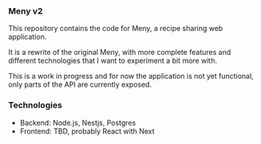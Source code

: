 ### Meny v2

This repository contains the code for Meny, a recipe sharing web application.

It is a rewrite of the original Meny, with more complete features and different technologies that I want to experiment a bit more with.

This is a work in progress and for now the application is not yet functional, only parts of the API are currently exposed.

### Technologies

- Backend: Node.js, Nestjs, Postgres
- Frontend: TBD, probably React with Next